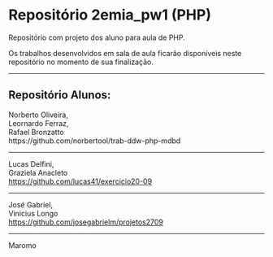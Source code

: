 # Repositório 2emia_pw1 (PHP)
Repositório com projeto dos aluno para aula de PHP.

Os trabalhos desenvolvidos em sala de aula ficarão disponíveis neste repositório no momento de sua finalização.
<hr />

<h2>Repositório Alunos: </h2>
Norberto Oliveira, <br />
Leornardo Ferraz, <br />
Rafael Bronzatto <br />
https://github.com/norbertool/trab-ddw-php-mdbd
<hr />

Lucas Delfini, <br />
Graziela Anacleto <br />
https://github.com/lucas41/exercicio20-09
<hr />

José Gabriel, <br />
Vinicius Longo <br />
https://github.com/josegabrielm/projetos2709
<hr />

Maromo
